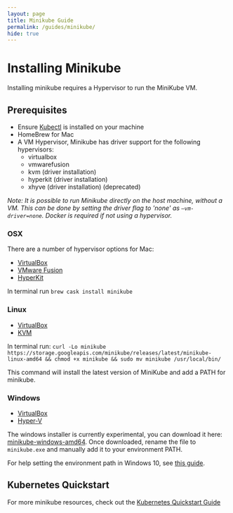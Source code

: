 ```yaml
---
layout: page
title: Minikube Guide
permalink: /guides/minikube/
hide: true
---
```



# Installing Minikube
Installing minikube requires a Hypervisor to run the MiniKube VM.

## Prerequisites
* Ensure [Kubectl](/guides/kubectl/) is installed on your machine
* HomeBrew for Mac
* A VM Hypervisor, Minikube has driver support for the following hypervisors:
    * virtualbox
    * vmwarefusion
    * kvm (driver installation)
    * hyperkit (driver installation)
    * xhyve (driver installation) (deprecated)

<!-- markdownlint-disable MD036 -->
*Note: It is possible to run Minikube directly on the host machine, without a VM. This can be done by setting the driver flag to 'none' as `–vm-driver=none`. Docker is required if not using a hypervisor.*
<!-- markdownlint-enable MD036 -->

### OSX
There are a number of hypervisor options for Mac:
* [VirtualBox](https://www.virtualbox.org/wiki/Downloads) <!--  Good virtual hardware support, low CPU impact, requires Intel or AMD architecture, Free! -->
* [VMware Fusion](https://www.vmware.com/products/fusion.html?ClickID=dshcox0obyhsmnnboyxx2ssmwt0oyhzcxybk)
* [HyperKit](https://github.com/moby/hyperkit)

In terminal run `brew cask install minikube`


### Linux
* [VirtualBox](https://www.virtualbox.org/wiki/Linux_Downloads)
* [KVM](https://www.linux.com/learn/intro-to-linux/2017/5/creating-virtual-machines-kvm-part-1)

In terminal run:
 `curl -Lo minikube https://storage.googleapis.com/minikube/releases/latest/minikube-linux-amd64 && chmod +x minikube && sudo mv minikube /usr/local/bin/`

This command will install the latest version of MiniKube and add a PATH for minikube.

### Windows
* [VirtualBox](https://www.virtualbox.org/wiki/Downloads)
* [Hyper-V](https://docs.microsoft.com/en-us/virtualization/hyper-v-on-windows/quick-start/enable-hyper-v)


The windows installer is currently experimental, you can download it here: [minikube-windows-amd64](https://storage.googleapis.com/minikube/releases/latest/minikube-windows-amd64.exe). Once downloaded, rename the file to `minikube.exe` and manually add it to your environment PATH.

For help setting the environment path in Windows 10, see [this guide](https://www.computerhope.com/issues/ch000549.htm).


## Kubernetes Quickstart
For more minikube resources, check out the [Kubernetes Quickstart Guide](https://kubernetes.io/docs/getting-started-guides/minikube/)